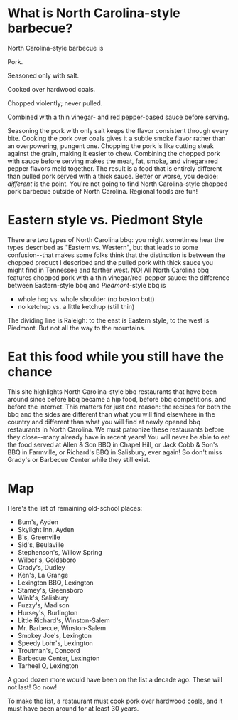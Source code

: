 # What is North Carolina-style barbecue?

North Carolina-style barbecue is 

Pork. 

Seasoned only with salt.

Cooked over hardwood coals.

Chopped violently; never pulled. 

Combined with a thin vinegar- and red pepper-based sauce before serving.

Seasoning the pork with only salt keeps the flavor consistent through every bite. Cooking the pork over coals gives it a subtle smoke flavor rather than an overpowering, pungent one. Chopping the pork is like cutting steak against the grain, making it easier to chew. Combining the chopped pork with sauce before serving makes the meat, fat, smoke, and vinegar+red pepper flavors meld together. The result is a food that is entirely different than pulled pork served with a thick sauce. Better or worse, you decide: *different* is the point. You're not going to find North Carolina-style chopped pork barbecue outside of North Carolina. Regional foods are fun!

# Eastern style vs. Piedmont Style

There are two types of North Carolina bbq: you might sometimes hear the types described as "Eastern vs. Western", but that leads to some confusion--that makes some folks think that the distinction is between the chopped product I described and the pulled pork with thick sauce you might find in Tennessee and farther west. NO! All North Carolina bbq features chopped pork with a thin vinegar/red-pepper sauce: the difference between Eastern-style bbq and *Piedmont*-style bbq is 
* whole hog vs. whole shoulder (no boston butt)
* no ketchup vs. a little ketchup (still thin)

The dividing line is Raleigh: to the east is Eastern style, to the west is Piedmont. But not all the way to the mountains. 

# Eat this food while you still have the chance

This site highlights North Carolina-style bbq restaurants that have been around since before bbq became a hip food, before bbq competitions, and before the internet. This matters for just one reason: the recipes for both the bbq and the sides are different than what you will find elsewhere in the country and different than what you will find at newly opened bbq restaurants in North Carolina. We must patronize these restaurants before they close--many already have in recent years! You will never be able to eat the food served at Allen & Son BBQ in Chapel Hill, or Jack Cobb & Son's BBQ in Farmville, or Richard's BBQ in Salisbury, ever again! So don't miss Grady's or Barbecue Center while they still exist.

# Map

Here's the list of remaining old-school places:
* Bum's, Ayden
* Skylight Inn, Ayden
* B's, Greenville
* Sid's, Beulaville
* Stephenson's, Willow Spring
* Wilber's, Goldsboro
* Grady's, Dudley
* Ken's, La Grange
* Lexington BBQ, Lexington
* Stamey's, Greensboro
* Wink's, Salisbury
* Fuzzy's, Madison
* Hursey's, Burlington
* Little Richard's, Winston-Salem
* Mr. Barbecue, Winston-Salem
* Smokey Joe's, Lexington
* Speedy Lohr's, Lexington
* Troutman's, Concord
* Barbecue Center, Lexington
* Tarheel Q, Lexington

A good dozen more would have been on the list a decade ago. These will not last! Go now!

To make the list, a restaurant must cook pork over hardwood coals, and it must have been around for at least 30 years.
